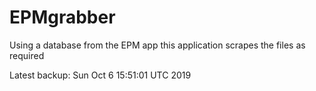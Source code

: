# EPMgrabber
Using a database from the EPM app this application scrapes the files as required


Latest backup: Sun Oct 6 15:51:01 UTC 2019
